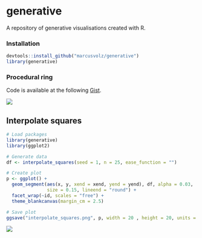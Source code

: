 # generative

A repository of generative visualisations created with R.

### Installation

```R
devtools::install_github("marcusvolz/generative")
library(generative)
```

### Procedural ring

Code is available at the following [Gist](https://gist.github.com/marcusvolz/69b38feb9908aa3a80ff6df77c7e00bd).

![](https://github.com/marcusvolz/aRtwork/blob/master/plots/procedural_ring.png)

## Interpolate squares

```R
# Load packages
library(generative)
library(ggplot2)

# Generate data
df <- interpolate_squares(seed = 1, n = 25, ease_function = "")

# Create plot
p <- ggplot() +
  geom_segment(aes(x, y, xend = xend, yend = yend), df, alpha = 0.03,
               size = 0.15, lineend = "round") +
  facet_wrap(~id, scales = "free") +
  theme_blankcanvas(margin_cm = 2.5)

# Save plot
ggsave("interpolate_squares.png", p, width = 20 , height = 20, units = "cm")
```

![](https://github.com/marcusvolz/aRtwork/blob/master/plots/interpolate_squares.png)
